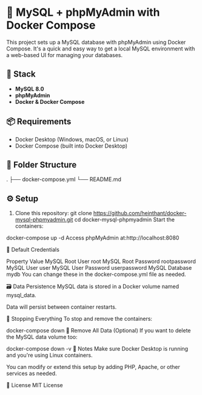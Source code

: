 # 🚀 MySQL + phpMyAdmin with Docker Compose

This project sets up a MySQL database with phpMyAdmin using Docker Compose. It's a quick and easy way to get a local MySQL environment with a web-based UI for managing your databases.

## 🧱 Stack

- **MySQL 8.0**
- **phpMyAdmin**
- **Docker & Docker Compose**

## 📦 Requirements

- Docker Desktop (Windows, macOS, or Linux)
- Docker Compose (built into Docker Desktop)

## 📁 Folder Structure

. ├── docker-compose.yml 
  └── README.md

## ⚙️ Setup

1. Clone this repository:
   git clone https://github.com/heinthant/docker-mysql-phpmyadmin.git
   cd docker-mysql-phpmyadmin
Start the containers:

docker-compose up -d
Access phpMyAdmin at:http://localhost:8080

🔐 Default Credentials

Property	Value
MySQL Root User	root
MySQL Root Password	rootpassword
MySQL User	user
MySQL User Password	userpassword
MySQL Database	mydb
You can change these in the docker-compose.yml file as needed.

🗃️ Data Persistence
MySQL data is stored in a Docker volume named mysql_data.

Data will persist between container restarts.

🛑 Stopping Everything
To stop and remove the containers:

docker-compose down
🧼 Remove All Data (Optional)
If you want to delete the MySQL data volume too:

docker-compose down -v
🧠 Notes
Make sure Docker Desktop is running and you're using Linux containers.

You can modify or extend this setup by adding PHP, Apache, or other services as needed.

📄 License
MIT License